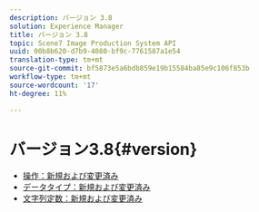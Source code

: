 ```yaml
---
description: バージョン 3.8
solution: Experience Manager
title: バージョン 3.8
topic: Scene7 Image Production System API
uuid: 00b8b620-d7b9-4080-bf9c-7761587a1e54
translation-type: tm+mt
source-git-commit: bf5873e5a6bdb859e19b15584ba85e9c106f853b
workflow-type: tm+mt
source-wordcount: '17'
ht-degree: 11%

---
```



# バージョン3.8{#version}

* [操作：新規および変更済み](r-3-8-operations.md)
* [データタイプ：新規および変更済み](r-3-8-types.md)
* [文字列定数：新規および変更済み](r-3-8-string-constants.md)

